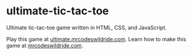 # ultimate-tic-tac-toe

Ultimate tic-tac-toe game written in HTML, CSS, and JavaScript.

Play this game at [ultimate.mrcodeswildride.com](https://ultimate.mrcodeswildride.com/).
Learn how to make this game at [mrcodeswildride.com](https://www.mrcodeswildride.com/).
